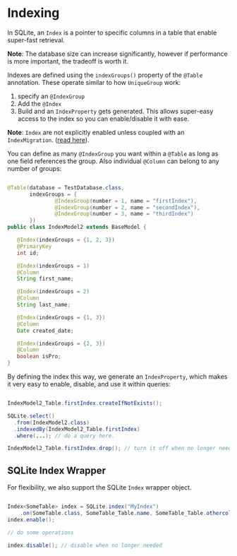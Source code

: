 # Indexing

In SQLite, an `Index` is a pointer to specific columns in a table that enable super-fast retrieval.

__Note__: The database size can increase significantly, however if performance is more important, the tradeoff is worth it.

Indexes are defined using the `indexGroups()` property of the `@Table` annotation. These operate similar to how `UniqueGroup` work:
1. specify an `@IndexGroup`
2. Add the `@Index`
3. Build and an `IndexProperty` gets generated. This allows super-easy access to the index so you can enable/disable it with ease.

__Note__: `Index` are not explicitly enabled unless coupled with an `IndexMigration`. ([read here](/usage2/Migrations.md)).

You can define as many `@IndexGroup` you want within a `@Table` as long as one field references the group. Also individual `@Column` can belong to any number of groups:

```java

@Table(database = TestDatabase.class,
       indexGroups = {
               @IndexGroup(number = 1, name = "firstIndex"),
               @IndexGroup(number = 2, name = "secondIndex"),
               @IndexGroup(number = 3, name = "thirdIndex")
       })
public class IndexModel2 extends BaseModel {

   @Index(indexGroups = {1, 2, 3})
   @PrimaryKey
   int id;

   @Index(indexGroups = 1)
   @Column
   String first_name;

   @Index(indexGroups = 2)
   @Column
   String last_name;

   @Index(indexGroups = {1, 3})
   @Column
   Date created_date;

   @Index(indexGroups = {2, 3})
   @Column
   boolean isPro;
}
```

By defining the index this way, we generate an `IndexProperty`, which makes it very
easy to enable, disable, and use it within queries:

```java

IndexModel2_Table.firstIndex.createIfNotExists();

SQLite.select()
  .from(IndexModel2.class)
  .indexedBy(IndexModel2_Table.firstIndex)
  .where(...); // do a query here.

IndexModel2_Table.firstIndex.drop(); // turn it off when no longer needed.
```

## SQLite Index Wrapper

For flexibility, we also support the SQLite `Index` wrapper object.

```java

Index<SomeTable> index = SQLite.index("MyIndex")
    .on(SomeTable.class, SomeTable_Table.name, SomeTable_Table.othercolumn);
index.enable();

// do some operations

index.disable(); // disable when no longer needed

```
